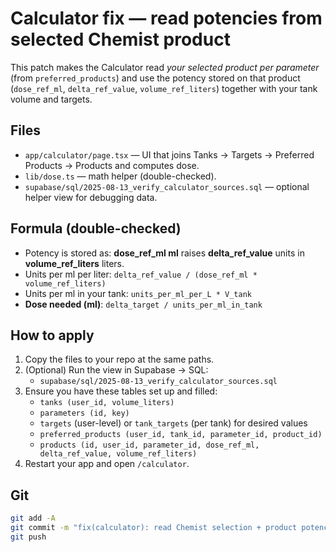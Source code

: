 # Calculator fix — read potencies from selected Chemist product

This patch makes the Calculator read *your selected product per parameter* (from `preferred_products`) and use the potency stored on that product (`dose_ref_ml`, `delta_ref_value`, `volume_ref_liters`) together with your tank volume and targets.

## Files
- `app/calculator/page.tsx` — UI that joins Tanks → Targets → Preferred Products → Products and computes dose.
- `lib/dose.ts` — math helper (double-checked).
- `supabase/sql/2025-08-13_verify_calculator_sources.sql` — optional helper view for debugging data.

## Formula (double-checked)

- Potency is stored as: **dose_ref_ml ml** raises **delta_ref_value** units in **volume_ref_liters** liters.
- Units per ml per liter: `delta_ref_value / (dose_ref_ml * volume_ref_liters)`
- Units per ml in your tank: `units_per_ml_per_L * V_tank`
- **Dose needed (ml)**: `delta_target / units_per_ml_in_tank`

## How to apply
1. Copy the files to your repo at the same paths.
2. (Optional) Run the view in Supabase → SQL:
   - `supabase/sql/2025-08-13_verify_calculator_sources.sql`
3. Ensure you have these tables set up and filled:
   - `tanks (user_id, volume_liters)`
   - `parameters (id, key)`
   - `targets` (user-level) or `tank_targets` (per tank) for desired values
   - `preferred_products (user_id, tank_id, parameter_id, product_id)`
   - `products (id, user_id, parameter_id, dose_ref_ml, delta_ref_value, volume_ref_liters)`
4. Restart your app and open `/calculator`.

## Git
```bash
git add -A
git commit -m "fix(calculator): read Chemist selection + product potency; compute dose using tank volume and targets"
git push
```